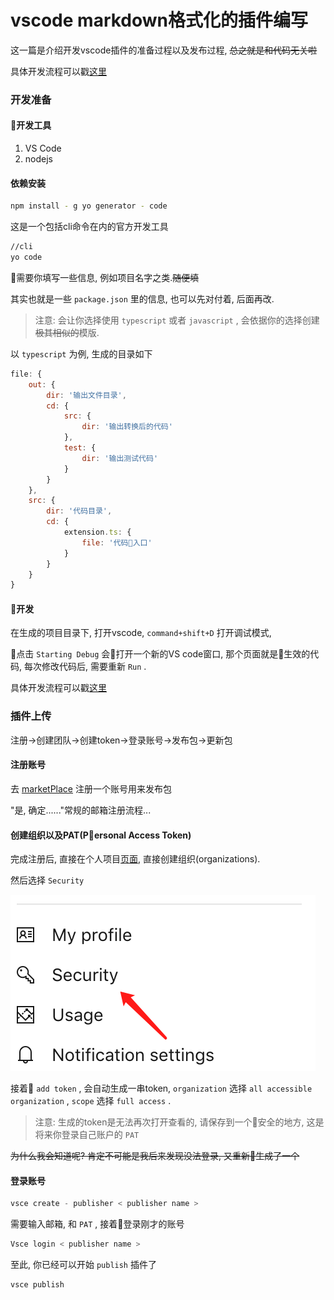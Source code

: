 <!--
Created: Mon Aug 26 2019 15:20:43 GMT+0800 (China Standard Time)
Modified: Mon Aug 26 2019 15:20:43 GMT+0800 (China Standard Time)
-->
# vscode markdown格式化的插件编写

这一篇是介绍开发vscode插件的准备过程以及发布过程, ~~总之就是和代码无关啦~~

具体开发流程可以戳[这里]()

### 开发准备

#### 开发工具

1. VS Code
2. nodejs

#### 依赖安装

``` bash
npm install - g yo generator - code
```

这是一个包括cli命令在内的官方开发工具

``` bash
//cli
yo code
```

需要你填写一些信息, 例如项目名字之类.~~随便填~~

其实也就是一些 `package.json` 里的信息, 也可以先对付着, 后面再改.

> 注意: 会让你选择使用 `typescript` 或者 `javascript` , 会依据你的选择创建~~极其相似的~~模版.

以 `typescript` 为例, 生成的目录如下

``` js
file: {
    out: {
        dir: '输出文件目录',
        cd: {
            src: {
                dir: '输出转换后的代码'
            },
            test: {
                dir: '输出测试代码'
            }
        }
    },
    src: {
        dir: '代码目录',
        cd: {
            extension.ts: {
                file: '代码入口'
            }
        }
    }
}
```

#### 开发

在生成的项目目录下, 打开vscode, `command+shift+D` 打开调试模式, 

点击 `Starting Debug` 会打开一个新的VS code窗口, 那个页面就是生效的代码, 每次修改代码后, 需要重新 `Run` .

具体开发流程可以戳[这里]()

### 插件上传

注册->创建团队->创建token->登录账号->发布包->更新包

#### 注册账号

去 [marketPlace](https://marketplace.visualstudio.com/) 注册一个账号用来发布包

"是, 确定......"常规的邮箱注册流程...

#### 创建组织以及PAT(Personal Access Token)

完成注册后, 直接在个人项目[页面](https://dev.azure.com), 直接创建组织(organizations).

然后选择 `Security` 

![img](../img/20181129001.png)

接着 `add token` , 会自动生成一串token, `organization` 选择 `all accessible organization` , `scope` 选择 `full access` .

> 注意: 生成的token是无法再次打开查看的, 请保存到一个安全的地方, 这是将来你登录自己账户的 `PAT` 

~~为什么我会知道呢? 肯定不可能是我后来发现没法登录, 又重新生成了一个~~

#### 登录账号

``` js
vsce create - publisher < publisher name >
```

需要输入邮箱, 和 `PAT` , 接着登录刚才的账号

``` js
Vsce login < publisher name >
```

至此, 你已经可以开始 `publish` 插件了

``` js
vsce publish
```

